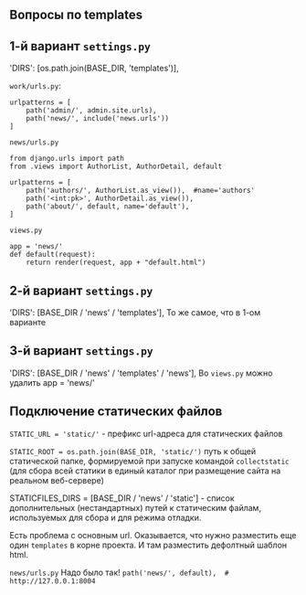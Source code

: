 Вопросы по templates
---------------------

1-й вариант  `settings.py`  
-------------------------------------
'DIRS': [os.path.join(BASE_DIR, 'templates')],

`work/urls.py`:
```
urlpatterns = [
    path('admin/', admin.site.urls),
    path('news/', include('news.urls'))
]
```
`news/urls.py`
```
from django.urls import path
from .views import AuthorList, AuthorDetail, default

urlpatterns = [
    path('authors/', AuthorList.as_view()),  #name='authors'
    path('<int:pk>', AuthorDetail.as_view()),
    path('about/', default, name='default'),
]
```
`views.py`
```
app = 'news/' 
def default(request):
    return render(request, app + "default.html")
```

2-й вариант  `settings.py`  
-------------------------------------
'DIRS': [BASE_DIR / 'news' / 'templates'],
То же самое, что в 1-ом варианте

3-й вариант  `settings.py`  
-------------------------------------
'DIRS': [BASE_DIR / 'news' / 'templates' / 'news'],
Во `views.py` можно удалить app = 'news/'

Подключение статических файлов
------------------------------
`STATIC_URL = 'static/'` - префикс url-адреса для статических файлов

`STATIC_ROOT = os.path.join(BASE_DIR, 'static/')`
путь к общей статической папке, формируемой при запуске командой `collectstatic` 
(для сбора всей статики в единый каталог при размещение сайта на реальном веб-сервере)

STATICFILES_DIRS = [BASE_DIR / 'news' / 'static'] - список дополнительных 
(нестандартных) путей к статическим файлам, используемых для сбора и для режима отладки.

Есть проблема с основным url. Оказывается, что нужно разместить еще один `templates` в 
корне проекта. И там разместить дефолтный шаблон html.

`news/urls.py`
Надо было так! `path('news/', default),  # http://127.0.0.1:8004`